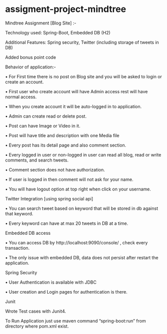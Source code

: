 # assigment-project-mindtree
Mindtree Assignment [Blog Site] :-

Technology used: Spring-Boot, Embedded DB (H2)

Additional Features: Spring security, Twitter (including storage of tweets in DB)

Added bonus point code

Behavior of application:-



•	For First time there is no post on Blog site and you will be asked to login or create an account.

•	First user who create account will have Admin access rest will have normal access.

•	When you create account it will be auto-logged in to application.

•	Admin can create read or delete post.

•	Post can have Image or Video in it.

•	Post will have title and description with one Media file

•	Every post has its detail page and also comment section.

•	Every logged in user or non-logged in user can read all blog, read or write comments, and search tweets.

•	Comment section does not have authorization.

•	If user is logged in then comment will not ask for your name.

•	You will have logout option at top right when click on your username.



Twitter Integration [using spring social api]

•	You can search tweet based on keyword that will be stored in db against that keyword.

•	Every keyword can have at max 20 tweets in DB at a time.


Embedded DB access

•	You can access DB by http://localhost:9090/console/ , check every transaction.

•	The only issue with embedded DB, data does not persist after restart the application.



Spring Security

•	User Authentication is available with JDBC

•	User creation and Login pages for authentication is there.

Junit 

Wrote Test cases with Junit4.


To Run Application just use maven command “spring-boot:run” from directory where pom.xml exist.

